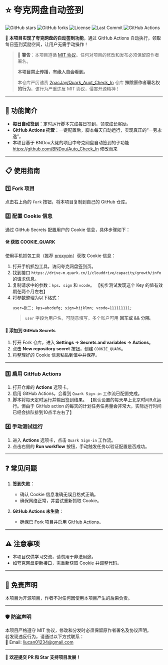 # ⭐️ 夸克网盘自动签到  
![GitHub stars](https://img.shields.io/github/stars/Liu8Can/Quark_Auot_Check_In)  ![GitHub forks](https://img.shields.io/github/forks/Liu8Can/Quark_Auot_Check_In)  ![License](https://img.shields.io/github/license/Liu8Can/Quark_Auot_Check_In)  ![Last Commit](https://img.shields.io/github/last-commit/Liu8Can/Quark_Auot_Check_In)  ![GitHub Actions](https://github.com/Liu8Can/Quark_Auot_Check_In/actions/workflows/quark_signin.yml/badge.svg)


🎉 **本项目实现了夸克网盘的自动签到功能**，通过 GitHub Actions 自动执行，领取每日签到奖励空间，让用户无需手动操作！  

> 🛑 **警告**：本项目遵循 [MIT 协议](https://opensource.org/licenses/MIT)。任何对项目的修改和发布必须保留原作者署名。
>
> **本项目禁止传播，有缘人自会看到。**
> 
> 本仓库严厉谴责 [2pacJay/Quark_Auot_Check_In](https://github.com/2pacJay/Quark_Auot_Check_In) 仓库 **抹除原作者署名权的行为**，该行为严重违反 MIT 协议，侵害开源精神！  

---

## 🚀 功能简介  
- **每日自动签到**：定时运行脚本完成每日签到，领取成长奖励。  
- **GitHub Actions 托管**：一键配置后，脚本每天自动运行，实现真正的“一劳永逸”。
- 本项目基于 BNDou大佬的项目中夸克网盘自动签到的子功能 https://github.com/BNDou/Auto_Check_In 修改而来 

---

## 📋 使用指南  

### 1️⃣ Fork 项目  
点击右上角的 `Fork` 按钮，将本项目复制到自己的 GitHub 仓库。  

### 2️⃣ 配置 Cookie 信息  
通过 GitHub Secrets 配置用户的 Cookie 信息，具体步骤如下：  

#### 🛠️ 获取 COOKIE_QUARK  
使用手机抓包工具（推荐 [proxypin](hhttps://github.com/wanghongenpin/proxypin)）获取 Cookie 信息：  
1. 打开手机抓包工具，访问夸克网盘签到页。  
2. 找到接口 `https://drive-m.quark.cn/1/clouddrive/capacity/growth/info` 的请求信息。  
3. 复制请求中的参数：`kps`、`sign` 和 `vcode`。  【初步测试发现这个 Key 的值有效期在两个月左右】
4. 将参数整理为以下格式：  
   ```
   user=张三; kps=abcdefg; sign=hijklmn; vcode=111111111;
   ```
   > `user` 字段为用户名，可随意填写。多个账户可用 **回车或 && 分隔**。

#### 🔐 添加到 GitHub Secrets  
1. 打开 Fork 仓库，进入 **Settings -> Secrets and variables -> Actions**。  
2. 点击 **New repository secret** 按钮，创建 `COOKIE_QUARK`。  
3. 将整理好的 Cookie 信息粘贴到值中并保存。  

---

### 3️⃣ 启用 GitHub Actions  
1. 打开仓库的 **Actions** 选项卡。  
2. 启用 GitHub Actions，会看到 `Quark Sign-in` 工作流已配置完成。  
3. 脚本将每天定时运行并输出签到结果。  【默认设置的每天早上北京时间9点运行。但由于 GitHub action 的每天的计划任务任务量会非常大，实际运行时间已经会排队排到10点半左右了】

### 4️⃣ 手动测试运行  
1. 进入 **Actions** 选项卡，点击 `Quark Sign-in` 工作流。  
2. 点击右侧的 **Run workflow** 按钮，手动触发任务以验证配置是否成功。  

---

## ❓ 常见问题  

1. **签到失败**：  
   - 确认 Cookie 信息准确无误且格式正确。  
   - 确保网络正常，并尝试重新抓取 Cookie。  

2. **GitHub Actions 未生效**：  
   - 确保已 Fork 项目并启用 GitHub Actions。  

---

## ⚠️ 注意事项  
- 本项目仅供学习交流，请勿用于非法用途。  
- 如夸克网盘更新接口，需重新获取 Cookie 并调整代码。  

---

## 📜 免责声明  
本项目为开源项目，作者不对任何因使用本项目产生的后果负责。  

---

### 🛡️ 防盗声明  
本项目严格遵守 MIT 协议，修改和分发时必须保留原作者署名及协议声明。  
若发现违反行为，请通过以下方式联系：  
📧 Email: [liucan01234@gmail.com](mailto:liucan01234@gmail.com)  

---  

🎉 **欢迎提交 PR 和 Star 支持项目发展！**  
